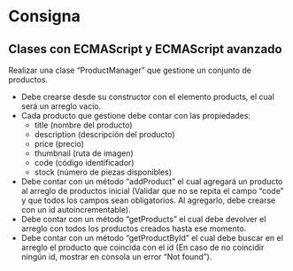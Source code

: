 # Consigna

## Clases con ECMAScript y ECMAScript avanzado

Realizar una clase “ProductManager” que gestione un conjunto de productos.
 - Debe crearse desde su constructor con el elemento products, el cual será un arreglo vacío.
 - Cada producto que gestione debe contar con las propiedades:
    * title (nombre del producto)
    * description (descripción del producto)
    * price (precio)
    * thumbnail (ruta de imagen)
    * code (código identificador)   
    * stock (número de piezas disponibles)
- Debe contar con un método “addProduct” el cual agregará un producto al arreglo de productos inicial (Validar que no se repita el campo “code” y que todos los campos sean obligatorios. Al agregarlo, debe crearse con un id autoincrementable).
- Debe contar con un método “getProducts” el cual debe devolver el arreglo con todos los productos creados hasta ese momento.
- Debe contar con un método “getProductById” el cual debe buscar en el arreglo el producto que coincida con el id (En caso de no coincidir ningún id, mostrar en consola un error “Not found”).





